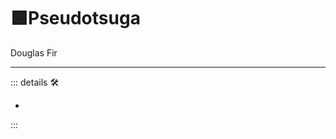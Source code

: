 # 🟩<ekos>Pseudotsuga</ekos>

Douglas Fir

---

<!-- =================================================== -->
<!-- =================================================== -->
<!-- =================================================== -->
<!-- =================================================== -->
<!-- =================================================== -->
::: details 🛠

-

:::
